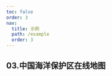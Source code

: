 ```yaml
---
toc: false
order: 3
nav:
  title: 示例
  path: /example
  order: 3
---
```


## 03.中国海洋保护区在线地图

<code src= './marineConservation/index.tsx' compact="true" defaultShowCode></code>
